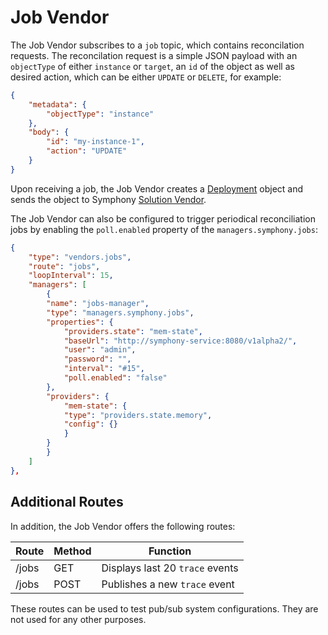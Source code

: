 # Job Vendor

The Job Vendor subscribes to a ```job``` topic, which contains reconcilation requests. The reconcilation request is a simple JSON payload with an ```objectType``` of either ```instance``` or ```target```, an ```id``` of the object as well as desired action, which can be either ```UPDATE``` or ```DELETE```, for example:

```json
{
    "metadata": {
        "objectType": "instance"
    }, 
    "body": {
        "id": "my-instance-1",
        "action": "UPDATE"
    }
}
```

Upon receiving a job, the Job Vendor creates a [Deployment](../uom/deployment.md) object and sends the object to Symphony [Solution Vendor](../vendors/solution.md).

The Job Vendor can also be configured to trigger periodical reconciliation jobs by enabling the ```poll.enabled``` property of the ```managers.symphony.jobs```:

```json
{
    "type": "vendors.jobs",
    "route": "jobs",
    "loopInterval": 15,
    "managers": [
        {
        "name": "jobs-manager",
        "type": "managers.symphony.jobs",
        "properties": {
            "providers.state": "mem-state",
            "baseUrl": "http://symphony-service:8080/v1alpha2/",
            "user": "admin",
            "password": "",
            "interval": "#15",
            "poll.enabled": "false"               
        },
        "providers": {
            "mem-state": {
            "type": "providers.state.memory",
            "config": {}
            }
        }
        }
    ]
},
```
## Additional Routes

In addition, the Job Vendor offers the following routes:

| Route | Method | Function |
|--------|--------|--------|
| /jobs | GET | Displays last 20 ```trace``` events |
| /jobs | POST | Publishes a new ```trace``` event |

These routes can be used to test pub/sub system configurations. They are not used for any other purposes.